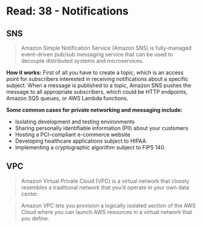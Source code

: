# Read: 38 - Notifications


## SNS

> Amazon Simple Notification Service (Amazon SNS) is fully-managed event-driven pub/sub messaging service that can be used to decouple distributed systems and microservices.

**How it works:**
First of all you have to create a topic, which is an access point for subscribers interested in receiving notifications about a specific subject. When a message is published to a topic, Amazon SNS pushes the message to all appropriate subscribers, which could be HTTP endpoints, Amazon SQS queues, or AWS Lambda functions.

**Some common cases for private networking and messaging include:**

- Isolating development and testing environments
- Sharing personally identifiable information (PII) about your customers
- Hosting a PCI-compliant e-commerce website
- Developing healthcare applications subject to HIPAA
- Implementing a cryptographic algorithm subject to FIPS 140.

## VPC

> Amazon Virtual Private Cloud (VPC) is a virtual network that closely resembles a traditional network that you’d operate in your own data center.

> Amazon VPC lets you provision a logically isolated section of the AWS Cloud where you can launch AWS resources in a virtual network that you define. 